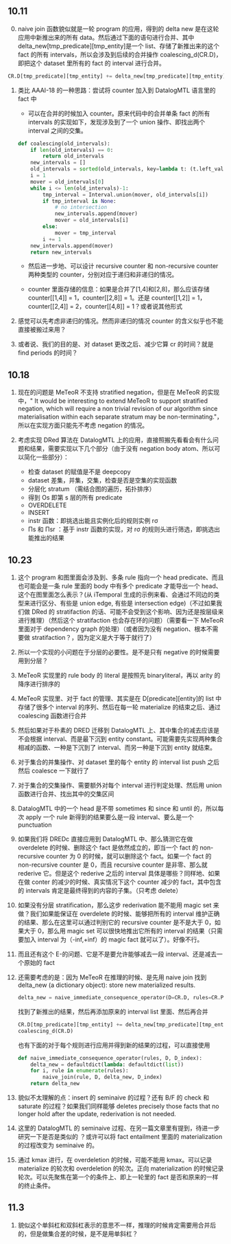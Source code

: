 ## 10.11

0. naive join 函数貌似就是一轮 program 的应用，得到的 delta new 是在这轮应用中新推出来的所有 data。然后通过下面的语句进行合并、其中 delta_new[tmp_predicate][tmp_entity]是一个 list、存储了新推出来的这个 fact 的所有 intervals，所以会涉及到后续的合并操作 coalescing_d(CR.D)，即把这个 dataset 里所有的 fact 的 interval 进行合并。

```python
CR.D[tmp_predicate][tmp_entity] += delta_new[tmp_predicate][tmp_entity]
```

1. 类比 AAAI-18 的一种思路：尝试将 counter 加入到 DatalogMTL 语言里的 fact 中

   - 可以在合并的时候加入 counter。原来代码中的合并单条 fact 的所有 intervals 的实现如下，发现涉及到了一个 union 操作、即找出两个 interval 之间的交集。

   ```python
   def coalescing(old_intervals):
       if len(old_intervals) == 0:
           return old_intervals
       new_intervals = []
       old_intervals = sorted(old_intervals, key=lambda t: (t.left_value, t.left_open))
       i = 1
       mover = old_intervals[0]
       while i <= len(old_intervals)-1:
           tmp_interval = Interval.union(mover, old_intervals[i])
           if tmp_interval is None:
               # no intersection
               new_intervals.append(mover)
               mover = old_intervals[i]
           else:
               mover = tmp_interval
           i += 1
       new_intervals.append(mover)
       return new_intervals
   ```

   - 然后进一步地、可以设计 recursive counter 和 non-recursive counter 两种类型的 counter，分别对应于递归和非递归的情况。

   - counter 里面存储的信息：如果是合并了[1,4]和[2,8]，那么应该存储 counter[[1,4]] = 1，counter[[2,8]] = 1。还是 counter[[1,2]] = 1，counter[[2,4]] = 2，counter[[4,8]] = 1？或者说其他形式

2. 感觉可以先考虑非递归的情况。然而非递归的情况 counter 的含义似乎也不能直接被搬过来用？

3. 或者说、我们的目的是、对 dataset 更改之后、减少它算 cr 的时间？就是 find periods 的时间？

## 10.18

1. 现在的问题是 MeTeoR 不支持 stratified negation，但是在 MeTeoR 的实现中，" It would be interesting to extend MeTeoR to support stratified negation, which will require a non trivial revision of our algorithm since materialisation within each separate stratum may be non-terminating."，所以在实现方面只能先不考虑 negation 的情况。

2. 考虑实现 DRed 算法在 DatalogMTL 上的应用，直接照搬先看看会有什么问题和结果，需要实现以下几个部分（由于没有 negation body atom、所以可以简化一些部分）：
   - 检查 dataset 的赋值是不是 deepcopy
   - dataset 差集，并集，交集，检查是否是空集的实现函数
   - 分层化 stratum （需结合图的遍历，拓扑排序）
   - 得到 Os 即第 s 层的所有 predicate
   - OVERDELETE
   - INSERT
   - instr 函数：即挑选出能且实例化后的规则实例 rσ
   - Πs 和 Πsr ：基于 instr 函数的实现，对 rσ 的规则头进行筛选，即挑选出能推出的结果

## 10.23

1. 这个 program 和图里面会涉及到、多条 rule 指向一个 head predicate、而且也可能会是一条 rule 里面的 body 中有多个 predicate 才能导出一个 head、这个在图里面怎么表示？(从 iTemporal 生成的示例来看、会通过不同边的类型来进行区分、有些是 union edge, 有些是 intersection edge)（不过如果我们做 DRed 的 stratifaction 的话、可能不会受到这个影响、因为还是按层级来进行推理）（然后这个 stratifaction 也会存在环的问题）（需要看一下 MeTeoR 里面对于 dependency graph 的处理）（或者因为没有 negation、根本不需要做 stratifaction？，因为定义是大于等于就行了）

2. 所以一个实现的小问题在于分层的必要性。是不是只有 negative 的时候需要用到分层？

3. MeTeoR 实现里的 rule body 的 literal 是按照先 binaryliteral，再以 arity 的降序进行排序的

4. MeTeoR 实现里、对于 fact 的管理、其实是在 D[predicate][entity]的 list 中存储了很多个 interval 的序列、然后在每一轮 materialize 的结束之后、通过 coalescing 函数进行合并

5. 然后如果对于朴素的 DRED 迁移到 DatalogMTL 上、其中集合的减去应该是不会根据 interval、而是最下沉到 entity constant。可能需要先实现两种集合相减的函数、一种是下沉到了 interval、而另一种是下沉到 entity 就结束。

6. 对于集合的并集操作、对 dataset 里的每个 entity 的 interval list push 之后 然后 coalesce 一下就行了

7. 对于集合的交集操作、需要额外对每个 interval 进行判定处理、然后用 union 函数进行合并、找出其中的交集区间

8. DatalogMTL 中的一个 head 是不带 sometimes 和 since 和 until 的，所以每次 apply 一个 rule 新得到的结果要么是一段 interval、要么是一个 punctuation

9. 如果我们将 DREDc 直接应用到 DatalogMTL 中、那么猜测它在做 overdelete 的时候、删除这个 fact 是依然成立的，即当一个 fact 的 non-recursive counter 为 0 的时候，就可以删除这个 fact。如果一个 fact 的 non-recursive counter 是 0，而且 recursive counter 是非零、那么就 rederive 它。但是这个 rederive 之后的 interval 具体是哪些？同样地、如果在做 conter 的减少的时候、真实情况下这个 counter 减少的 fact，其中包含的 intervals 肯定是最终得到的内容的子集。（只考虑 delete）

10. 如果没有分层 stratification，那么这步 rederivation 能不能用 magic set 来做？我们如果能保证在 overdelete 的时候、能够把所有的 interval 维护正确的结果、那么在这里可以通过判别它的 recursive counter 是不是大于 0，如果大于 0，那么用 magic set 可以很快地推出它所有的 interval 的结果（只需要加入 interval 为（-inf,+inf）的 magic fact 就可以了）。好像不行。

11. 而且还有这个 E-的问题、它是不是要允许能够减去一段 interval、还是减去一个原始的 fact

12. 还需要考虑的是：因为 MeTeoR 在推理的时候、是先用 naive join 找到 delta_new (a dictionary object): store new materialized results.

    ```python
    delta_new = naive_immediate_consequence_operator(D=CR.D, rules=CR.Program, D_index=CR.D_index)
    ```

    找到了新推出的结果，然后再添加原来的 interval list 里面、然后再合并

    ```python
    CR.D[tmp_predicate][tmp_entity] += delta_new[tmp_predicate][tmp_entity]
    coalescing_d(CR.D)
    ```

    也有下面的对于每个规则进行应用并得到新的结果的过程，可以直接使用

    ```python
    def naive_immediate_consequence_operator(rules, D, D_index):
        delta_new = defaultdict(lambda: defaultdict(list))
        for i, rule in enumerate(rules):
            naive_join(rule, D, delta_new, D_index)
        return delta_new
    ```

13. 貌似不太理解的点：insert 的 seminaive 的过程？还有 B/F 的 check 和 saturate 的过程？如果我们同样能够 deletes precisely those facts that no longer hold after the update, rederivation is not needed.

14. 这里的 DatalogMTL 的 seminaive 过程、在另一篇文章里有提到，待进一步研究一下是否是类似的 ？或许可以将 fact entailment 里面的 materialization 的过程改变为 seminaive 的。

15. 通过 kmax 进行，在 overdeletion 的时候，可能不能用 kmax。可以记录 materialize 的轮次和 overdeletion 的轮次。正向 materialization 的时候记录轮次。可以先聚焦在第一个的条件上、即上一轮里的 fact 是否和原来的一样的终止条件。

## 11.3

1. 貌似这个单斜杠和双斜杠表示的意思不一样，推理的时候肯定需要用合并后的，但是做集合差的时候，是不是用单斜杠？
